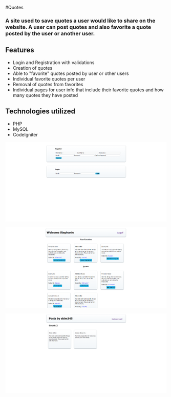 #Quotes
### A site used to save quotes a user would like to share on the website. A user can post quotes and also favorite a quote posted by the user or another user.
## Features
* Login and Registration with validations
* Creation of quotes
* Able to "favorite" quotes posted by user or other users
* Individual favorite quotes per user
* Removal of quotes from favorites
* Individual pages for user info that include their favorite quotes and how many quotes they have posted

## Technologies utilized
* PHP
* MySQL
* CodeIgniter

![quotes1](PHPQuotes.PNG)

![quotes2](PHPQuotes2.PNG)

![quotes3](PHPQuotes3.PNG)
